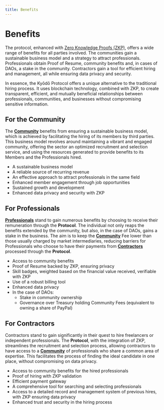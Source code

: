 ```yaml
---
title: Benefits
---
```


# Benefits

The protocol, enhanced with [Zero Knowledge Proofs (ZKP)](/zero-knowledge-proofs), offers a wide range of benefits for all parties involved. The communities gain a sustainable business model and a strategy to attract professionals. Professionals obtain Proof of Resume, community benefits and, in cases of DAOs, a stake in the community. Contractors gain a tool for efficient hiring and management, all while ensuring data privacy and security.

In essence, the Kyōdō Protocol offers a unique alternative to the traditional hiring process. It uses blockchain technology, combined with ZKP, to create transparent, efficient, and mutually beneficial relationships between professionals, communities, and businesses without compromising sensitive information.
## For the Community

The [**Community**](/the-protocol/roles/#community) benefits from ensuring a sustainable business model, which is achieved by facilitating the hiring of its members by third parties. This business model revolves around maintaining a vibrant and engaged community, offering the sector an optimized recruitment and selection service, and using the resources generated to provide benefits to its Members and the Professionals hired.

- A sustainable business model
- A reliable source of recurring revenue
- An effective approach to attract professionals in the same field
- Enhanced member engagement through job opportunities
- Sustained growth and development
- Enhanced data privacy and security with ZKP

## For Professionals

[**Professionals**](/the-protocol/roles/#professional) stand to gain numerous benefits by choosing to receive their remuneration through the **Protocol**. The individual not only reaps the benefits extended by the community, but also, in the case of DAOs, gains a stake in the business. The aim is to keep the [**Community**](/the-protocol/roles/#community) Fee lower than those usually charged by market intermediaries, reducing barriers for Professionals who choose to have their payments from [**Contractors**](/the-protocol/roles/#contractor) processed through the **Protocol**.

- Access to community benefits
- Proof of Resume backed by ZKP, ensuring privacy
- Skill badges, weighted based on the financial value received, verifiable with ZKP
- Use of a robust billing tool
- Enhanced data privacy
- In the case of DAOs:
  - Stake in community ownership
  - Governance over Treasury holding Community Fees (equivalent to owning a share of PayPal)

## For Contractors

Contractors stand to gain significantly in their quest to hire freelancers or independent professionals. The **Protocol**, with the integration of ZKP, streamlines the recruitment and selection process, allowing contractors to have access to a [**Community**](/the-protocol/roles/#community) of professionals who share a common area of expertise. This facilitates the process of finding the ideal candidate in one place, without compromising on data privacy.

- Access to community benefits for the hired professionals
- Proof of hiring with ZKP validation
- Efficient payment gateway
- A comprehensive tool for searching and selecting professionals
- Access to a detailed record and management system of previous hires, with ZKP ensuring data privacy
- Enhanced trust and security in the hiring process